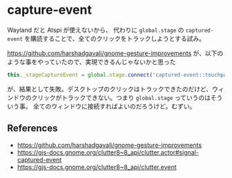 # capture-event

Wayland だと Atspi が使えないから、 代わりに `global.stage` の `captured-event` を購読することで、全てのクリックをトラックしようとする試み。

https://github.com/harshadgavali/gnome-gesture-improvements が、以下のような事をやっていたので、実現できるんじゃないかと思った

```ts
this._stageCaptureEvent = global.stage.connect('captured-event::touchpad', this._handleEvent.bind(this));
```

が、結果として失敗。デスクトップのクリックはトラックできたのだけど、ウィンドウのクリックがトラックできない。つまり `global.stage` っていうのはそういう事。
全てのウィンドウに接続すればよいのだろうけど。むずい。

## References
- https://github.com/harshadgavali/gnome-gesture-improvements
- https://gjs-docs.gnome.org/clutter8~8_api/clutter.actor#signal-captured-event
- https://gjs-docs.gnome.org/clutter8~8_api/clutter.event
